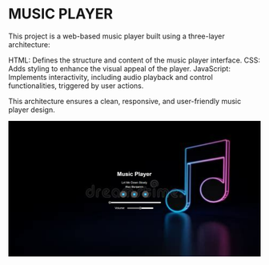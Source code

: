 # MUSIC PLAYER

This project is a web-based music player built using a three-layer architecture:

HTML: Defines the structure and content of the music player interface.
CSS: Adds styling to enhance the visual appeal of the player.
JavaScript: Implements interactivity, including audio playback and control functionalities, triggered by user actions.

This architecture ensures a clean, responsive, and user-friendly music player design.

![image alt](https://github.com/ShubhamJadhav2/CODEALPHA_MUSICPLAYER/blob/7bda1d501fd0b3c646068b4a3e32c955f05d4803/Music%20Player/MusicPlayerImg.png)
